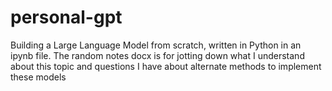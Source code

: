 # personal-gpt
Building a Large Language Model from scratch, written in Python in an ipynb file.
The random notes docx is for jotting down what I understand about this topic and questions I have about alternate methods to implement these models
